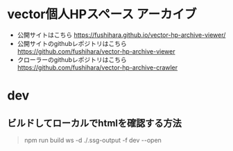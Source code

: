 # vector個人HPスペース アーカイブ
- 公開サイトはこちら https://fushihara.github.io/vector-hp-archive-viewer/
- 公開サイトのgithubレポジトリはこちら https://github.com/fushihara/vector-hp-archive-viewer
- クローラーのgithubレポジトリはこちら https://github.com/fushihara/vector-hp-archive-crawler

# dev
## ビルドしてローカルでhtmlを確認する方法
> npm run build
> ws -d ./.ssg-output  -f dev --open